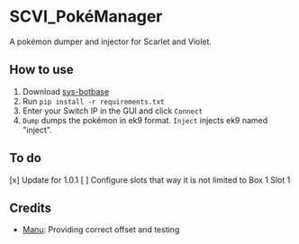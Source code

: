 # SCVI_PokéManager
A pokémon dumper and injector for Scarlet and Violet.

## How to use
1. Download [sys-botbase](https://github.com/olliz0r/sys-botbase/releases/tag/v2.2)
2. Run `pip install -r requirements.txt`
3. Enter your Switch IP in the GUI and click `Connect`
4. `Dump` dumps the pokémon in ek9 format. `Inject` injects ek9 named "inject".

## To do
[x] Update for 1.0.1
[ ] Configure slots that way it is not limited to Box 1 Slot 1

## Credits
- [Manu](https://github.com/Manu098vm): Providing correct offset and testing